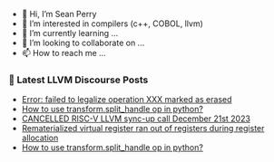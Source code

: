 - 👋 Hi, I’m Sean Perry
- 👀 I’m interested in compilers (c++, COBOL, llvm)
- 🌱 I’m currently learning ...
- 💞️ I’m looking to collaborate on ...
- 📫 How to reach me ...

<!---
s66perry/s66perry is a ✨ special ✨ repository because its `README.md` (this file) appears on your GitHub profile.
You can click the Preview link to take a look at your changes.
--->
### 📕 Latest LLVM Discourse Posts

<!-- DISCOURSE-LLVM:START -->
- [Error: failed to legalize operation XXX marked as erased](https://discourse.llvm.org/t/error-failed-to-legalize-operation-xxx-marked-as-erased/75810#post_3)
- [How to use transform.split_handle op in python?](https://discourse.llvm.org/t/how-to-use-transform-split-handle-op-in-python/75819#post_2)
- [CANCELLED RISC-V LLVM sync-up call December 21st 2023](https://discourse.llvm.org/t/cancelled-risc-v-llvm-sync-up-call-december-21st-2023/75794#post_4)
- [Rematerialized virtual register ran out of registers during register allocation](https://discourse.llvm.org/t/rematerialized-virtual-register-ran-out-of-registers-during-register-allocation/75774#post_2)
- [How to use transform.split_handle op in python?](https://discourse.llvm.org/t/how-to-use-transform-split-handle-op-in-python/75819#post_1)
<!-- DISCOURSE-LLVM:END -->

